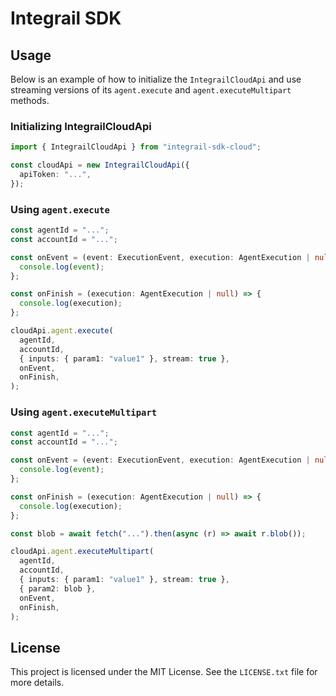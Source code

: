 # Integrail SDK

## Usage

Below is an example of how to initialize the `IntegrailCloudApi` and use streaming versions of its `agent.execute` and `agent.executeMultipart` methods.

### Initializing IntegrailCloudApi

```typescript
import { IntegrailCloudApi } from "integrail-sdk-cloud";

const cloudApi = new IntegrailCloudApi({
  apiToken: "...",
});
```

### Using `agent.execute`

```typescript
const agentId = "...";
const accountId = "...";

const onEvent = (event: ExecutionEvent, execution: AgentExecution | null) => {
  console.log(event);
};

const onFinish = (execution: AgentExecution | null) => {
  console.log(execution);
};

cloudApi.agent.execute(
  agentId,
  accountId,
  { inputs: { param1: "value1" }, stream: true },
  onEvent,
  onFinish,
);
```

### Using `agent.executeMultipart`

```typescript
const agentId = "...";
const accountId = "...";

const onEvent = (event: ExecutionEvent, execution: AgentExecution | null) => {
  console.log(event);
};

const onFinish = (execution: AgentExecution | null) => {
  console.log(execution);
};

const blob = await fetch("...").then(async (r) => await r.blob());

cloudApi.agent.executeMultipart(
  agentId,
  accountId,
  { inputs: { param1: "value1" }, stream: true },
  { param2: blob },
  onEvent,
  onFinish,
);
```

## License

This project is licensed under the MIT License. See the `LICENSE.txt` file for more details.
